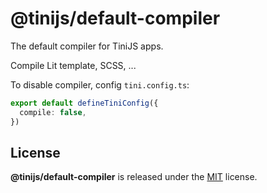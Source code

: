 # @tinijs/default-compiler

The default compiler for TiniJS apps.

Compile Lit template, SCSS, ...

To disable compiler, config `tini.config.ts`:

```ts
export default defineTiniConfig({
  compile: false,
})
```

## License

**@tinijs/default-compiler** is released under the [MIT](./LICENSE) license.
